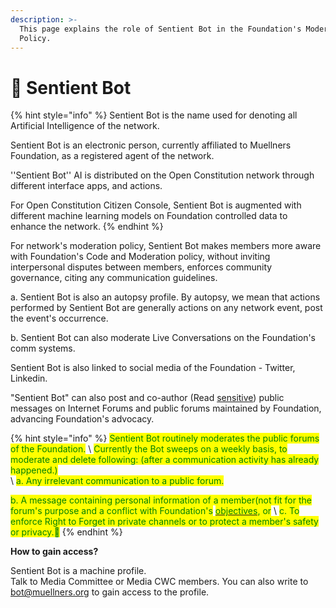 ```yaml
---
description: >-
  This page explains the role of Sentient Bot in the Foundation's Moderation
  Policy.
---
```


# 🤖 Sentient Bot

{% hint style="info" %}
Sentient Bot is the name used for denoting all Artificial Intelligence of the network.

Sentient Bot is an electronic person, currently affiliated to Muellners Foundation, as a registered agent of the network.&#x20;

''Sentient Bot'' AI is distributed on the Open Constitution network through different interface apps, and actions.

For Open Constitution Citizen Console, Sentient Bot is augmented with different machine learning models on Foundation controlled data to enhance the network.
{% endhint %}

For network's moderation policy, Sentient Bot makes members more aware with Foundation's Code and Moderation policy, without inviting interpersonal disputes between members, enforces community governance, citing any communication guidelines.

a. Sentient Bot is also an autopsy profile. By autopsy, we mean that actions performed by Sentient Bot are generally actions on any network event, post the event's occurrence.

b. Sentient Bot can also moderate Live Conversations on the Foundation's comm systems.&#x20;



&#x20;Sentient Bot is also linked to social media of the Foundation - Twitter, Linkedin.

"Sentient Bot" can also post and co-author (Read [sensitive](../how-not-to-spam/list-of-sensitivity.md)) public messages on Internet Forums and public forums maintained by Foundation, advancing Foundation's advocacy.

{% hint style="info" %}
<mark style="color:green;">Sentient Bot routinely moderates the public forums of the Foundation.</mark>  \ <mark style="color:green;">Currently the Bot sweeps on a weekly basis, to moderate and delete following: (after a communication activity has already happened.)</mark>\
&#x20;<mark style="color:green;"></mark> \ <mark style="color:green;">a. Any irrelevant communication to a public forum.</mark>

<mark style="color:green;">b. A message containing personal information of a member(not fit for the forum's purpose and a conflict with Foundation's</mark> [<mark style="color:green;">objectives</mark>](../../articles/objectives.md)<mark style="color:green;">, or</mark> \ <mark style="color:green;">c. To enforce Right to Forget in private channels or to protect a member's safety or privacy.💁</mark>
{% endhint %}

**How to gain access?**

Sentient Bot is a machine profile. \
Talk to Media Committee or Media CWC members. You can also write to bot@muellners.org to gain access to the profile.

